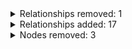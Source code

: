 <details>
<summary>Relationships removed: 1</summary>

| Subject| Predicate| Object|
----|----|----|
| Streak ovary (HP:0010464) | subClassOf (rdfs:subClassOf) |                Streak ovary (HP:0010464) |

</details>

<details>
<summary>Relationships added: 17</summary>

| Subject | Predicate | Object|
----|----|----|
| Embryonal onset (HP:0011460) | RO:0002488 |                HsapDv:0000002 |
| Neonatal onset (HP:0003623) | RO:0002488 |                HsapDv:0000082 |
| Embryonal onset (HP:0011460) | subClassOf (rdfs:subClassOf) |                Onset (HP:0003674) |
| Childhood onset (HP:0011463) | RO:0002488 |                HsapDv:0000081 |
| Fetal onset (HP:0011461) | subClassOf (rdfs:subClassOf) |                Onset (HP:0003674) |
| Fetal onset (HP:0011461) | RO:0002488 |                HsapDv:0000037 |
| Childhood onset (HP:0011463) | subClassOf (rdfs:subClassOf) |                Onset (HP:0003674) |
| Late onset (HP:0003584) | subClassOf (rdfs:subClassOf) |                Onset (HP:0003674) |
| Young adult onset (HP:0011462) | RO:0002488 |                HsapDv:0000089 |
| Middle age onset (HP:0003596) | subClassOf (rdfs:subClassOf) |                Onset (HP:0003674) |
| Middle age onset (HP:0003596) | RO:0002488 |                HsapDv:0000092 |
| Infantile onset (HP:0003593) | subClassOf (rdfs:subClassOf) |                Onset (HP:0003674) |
| Young adult onset (HP:0011462) | subClassOf (rdfs:subClassOf) |                Onset (HP:0003674) |
| Antenatal onset (HP:0030674) | RO:0002488 |                HsapDv:0000045 |
| Late onset (HP:0003584) | RO:0002488 |                HsapDv:0000091 |
| Infantile onset (HP:0003593) | RO:0002488 |                HsapDv:0000083 |
| Adult onset (HP:0003581) | RO:0002488 |                HsapDv:0000087 |

</details>

<details>
<summary>Nodes removed: 3</summary>

| Term |
----|
| inheres_in |
| inheres_in_part_of |
| part_of |

</details>

